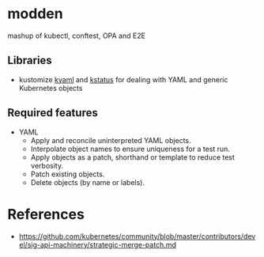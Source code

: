# modden
mashup of kubectl, conftest, OPA and E2E

## Libraries

- kustomize
[kyaml](https://github.com/kubernetes-sigs/kustomize/tree/master/kyaml)
and
[kstatus](https://github.com/kubernetes-sigs/kustomize/tree/master/kstatus)
for dealing with YAML and generic Kubernetes objects

## Required features

- YAML
    - Apply and reconcile uninterpreted YAML objects.
    - Interpolate object names to ensure uniqueness for a test run.
    - Apply objects as a patch, shorthand or template to reduce test verbosity.
    - Patch existing objects.
    - Delete objects (by name or labels).

# References

- https://github.com/kubernetes/community/blob/master/contributors/devel/sig-api-machinery/strategic-merge-patch.md

